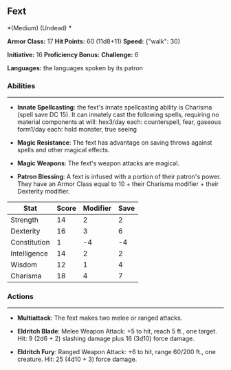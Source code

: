 ## Fext
*(Medium) (Undead) *

**Armor Class:** 17
**Hit Points:** 60 (11d8+11)
**Speed:** {"walk": 30}

**Initiative:** 16
**Proficiency Bonus:**
**Challenge:** 6

**Languages:** the languages spoken by its patron

### Abilities
 --- 
- **Innate Spellcasting**: the fext's innate spellcasting ability is Charisma (spell save DC 15). It can innately cast the following spells, requiring no material components:at will: hex3/day each: counterspell, fear, gaseous form1/day each: hold monster, true seeing

- **Magic Resistance**: The fext has advantage on saving throws against spells and other magical effects.

- **Magic Weapons**: The fext's weapon attacks are magical.

- **Patron Blessing**: A fext is infused with a portion of their patron's power. They have an Armor Class equal to 10 + their Charisma modifier + their Dexterity modifier.



| Stat | Score | Modifier | Save |
| ---- | ---- | ---- | ---- |
| Strength | 14 | 2 | 2 |
| Dexterity | 16 | 3 | 6 |
| Constitution | 1 | -4 | -4 |
| Intelligence | 14 | 2 | 2 |
| Wisdom | 12 | 1 | 4 |
| Charisma | 18 | 4 | 7 |

### Actions
 --- 
- **Multiattack**: The fext makes two melee or ranged attacks.

- **Eldritch Blade**: Melee Weapon Attack: +5 to hit, reach 5 ft., one target. Hit: 9 (2d6 + 2) slashing damage plus 16 (3d10) force damage.

- **Eldritch Fury**: Ranged Weapon Attack: +6 to hit, range 60/200 ft., one creature. Hit: 25 (4d10 + 3) force damage.

